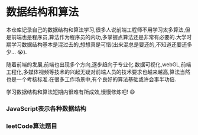 # 数据结构和算法

本仓库记录自己的数据结构和算法学习,很多人说前端工程师不用学习太多算法,但是前端也是程序员,算法作为程序员的内功,多掌握点算法还是非常有必要的.大学时期学习数据结构基本是混过去的,想想真是可惜(出来混总是要还的,不知道还要还多少... :sob:). 

随着前端的发展,前端也出现多个方向,逐步趋向于专业化.数据可视化,webGL,前端工程化,多媒体视频等技术的兴起无疑对前端人员的技术要求也越来越高,算法当然也是一个考核标准.在很多工作场景中,有个良好的算法基础或许会事半功倍.

学习数据结构和算法短期内很难有所成效,慢慢修炼吧! :smile:

### JavaScript表示各种数据结构

### leetCode算法题目



